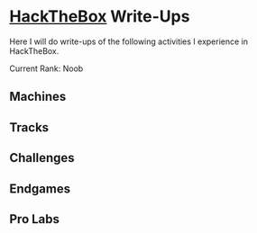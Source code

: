 # [HackTheBox](https://www.hackthebox.eu/) Write-Ups

Here I will do write-ups of the following activities I experience in HackTheBox.

Current Rank: Noob

## Machines

## Tracks

## Challenges

## Endgames

## Pro Labs
